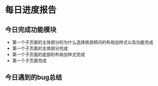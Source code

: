 # 每日进度报告

## 今日完成功能模块
* 第一个子页面的主体部分的为什么选择旅游顾问的布局加样式以及功能完成
* 第一个子页面的主体部分完成
* 第一个子页面的底部的布局加样式完成
* 第一个子页面完成
## 今日遇到的bug总结